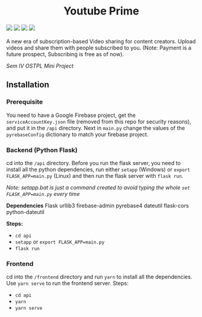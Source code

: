 <h1 align="center">Youtube Prime</h1>

[![](https://img.shields.io/badge/Made_with-Python-yellow?style=for-the-badge&logo=python)](https://python.org/) 
[![](https://img.shields.io/badge/Made_with-Flask-lightgrey?style=for-the-badge&logo=flask)](https://flask.palletsprojects.com/en/1.1.x/) 
[![](https://img.shields.io/badge/Made_with-Vue-brightgreen?style=for-the-badge&logo=vue.js)](https://vuejs.org/) 
[![](https://img.shields.io/badge/Made_with-Vuetify-blue?style=for-the-badge&logo=vuetify)](https://vuetifyjs.com/) 
<br /><br />
A new era of subscription-based Video sharing for content creators. Upload videos and share them with people subscribed to you. (Note: Payment is a future prospect, Subscribing is free as of now).

*Sem IV OSTPL Mini Project*

## Installation

### Prerequisite
You need to have a Google Firebase project, get the `serviceAccountKey.json` file (removed from this repo for security reasons), and put it in the `/api` directory. Next in `main.py` change the values of the `pyrebaseConfig` dictionary to match your firebase project.

### Backend (Python Flask)
cd into the `/api` directory. Before you run the flask server, you need to install all the python dependencies, run either `setapp` (Windows) or `export FLASK_APP=main.py` (Linux) and then run the flask server with `flask run`.

*Note: setapp.bat is just a command created to avoid typing the whole `set FLASK_APP=main.py` every time*

**Dependencies**
Flask
urllib3
firebase-admin
pyrebase4
dateutil
flask-cors
python-dateutil

**Steps:**
- `cd api`
- `setapp` or `export FLASK_APP=main.py`
- `flask run`

### Frontend
cd into the `/frontend` directory and run `yarn` to install all the dependencies. Use `yarn serve` to run the frontend server.
Steps:
- `cd api`
- `yarn`
- `yarn serve`
